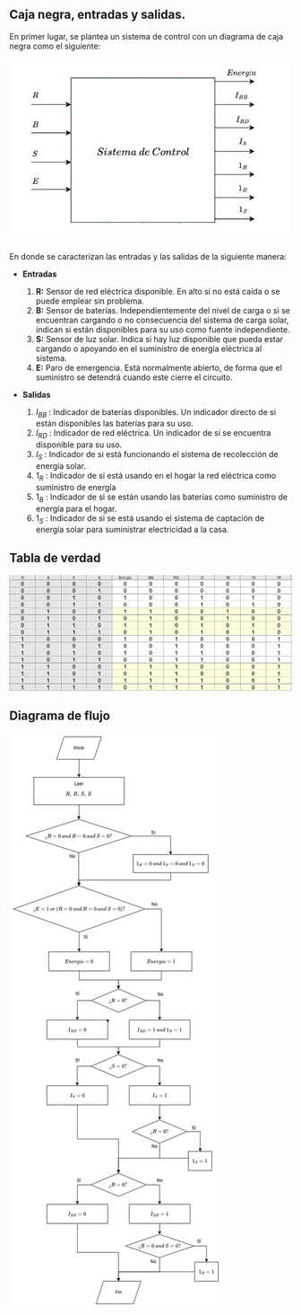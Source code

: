 ## Caja negra, entradas y salidas.

En primer lugar, se plantea un sistema de control con un diagrama de caja negra como el siguiente:

![](Imagenes/Caja_negra.png)

En donde se caracterizan las entradas y las salidas de la siguiente manera:

+ **Entradas**
	1. **R:** Sensor de red eléctrica disponible. En alto si no está caída o se puede emplear sin problema.
	2. **B:** Sensor de baterías. Independientemente del nivel de carga o si se encuentran cargando o no consecuencia del sistema de carga solar, indican si están disponibles para su uso como fuente independiente.
	3. **S:** Sensor de luz solar. Indica si hay luz disponible que pueda estar cargando o apoyando en el suministro de energía eléctrica al sistema.
	4. **E:** Paro de emergencia. Está normalmente abierto, de forma que el suministro se detendrá cuando este cierre el circuito.

+ **Salidas**
	1. $I_{BB}$ : Indicador de baterías disponibles. Un indicador directo de si están disponibles las baterías para su uso.
	2. $I_{RD}$ : Indicador de red eléctrica. Un indicador de si se encuentra disponible para su uso.
	3. $I_{S}$ : Indicador de si está funcionando el sistema de recolección de energía solar.
	4. $1_R$ : Indicador de si está usando en el hogar la red eléctrica como suministro de energía
	5. $1_B$ : Indicador de si se están usando las baterías como suministro de energía para el hogar.
	6. $1_S$ : Indicador de si se está usando el sistema de captación de energía solar para suministrar electricidad a la casa.

## Tabla de verdad

![](../Pasted%20image%2020241218200428.png)

## Diagrama de flujo

![](Imagenes/Diagrama_de_flujo%20(2).png)